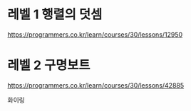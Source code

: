 # 레벨 1 행렬의 덧셈<br>
https://programmers.co.kr/learn/courses/30/lessons/12950

# 레벨 2 구명보트<br>
https://programmers.co.kr/learn/courses/30/lessons/42885


화이링
